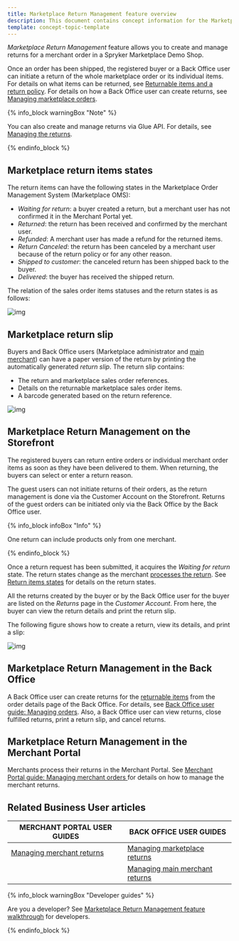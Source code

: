 ```yaml
---
title: Marketplace Return Management feature overview
description: This document contains concept information for the Marketplace Return Management feature.
template: concept-topic-template
---
```


*Marketplace Return Management* feature allows you to create and manage returns for a merchant order in a Spryker Marketplace Demo Shop.

Once an order has been shipped, the registered buyer or a Back Office user can initiate a return of the whole marketplace order or its individual items. For details on what items can be returned, see [Returnable items and a return policy](/docs/scos/user/features/{{page.version}}/return-management-feature-overview/return-management-feature-overview.html#returnable-items-and-a-return-policy). For details on how a Back Office user can create returns, see [Managing marketplace orders](/docs/marketplace/user/back-office-user-guides/{{page.version}}/marketplace/orders/managing-marketplace-orders.html).


{% info_block warningBox "Note" %}

You can also create and manage returns via Glue API. For details, see [Managing the returns](/docs/marketplace/dev/glue-api-guides/{{page.version}}/managing-the-returns.html).

{% endinfo_block %}

## Marketplace return items states

The return items can have the following states in the Marketplace Order Management System (Marketplace OMS):
* *Waiting for return*: a buyer created a return, but a merchant user has not confirmed it in the Merchant Portal yet.
* *Returned*: the return has been received and confirmed by the merchant user.
* *Refunded*: A merchant user has made a refund for the returned items.
* *Return Canceled*: the return has been canceled by a merchant user because of the return policy or for any other reason.
* *Shipped to customer*: the canceled return has been shipped back to the buyer.
* *Delivered*: the buyer has received the shipped return.

The relation of the sales order items statuses and the return states is as follows:

![img](https://spryker.s3.eu-central-1.amazonaws.com/docs/Marketplace/user+guides/Features/Marketplace+Return+Management/marketplace-merchant-return-process.png)

## Marketplace return slip

Buyers and Back Office users (Marketplace administrator and [main merchant](/docs/marketplace/user/features/{{page.version}}/marketplace-merchant-feature-overview/main-merchant-concept.html)) can have a paper version of the return by printing the automatically generated *return slip*. The return slip contains:
* The return and marketplace sales order references.
* Details on the returnable marketplace sales order items.
* A barcode generated based on the return reference.

![img](https://spryker.s3.eu-central-1.amazonaws.com/docs/Marketplace/user+guides/Features/Marketplace+Return+Management/marketplace-return-slip.png)

## Marketplace Return Management on the Storefront

The registered buyers can return entire orders or individual merchant order items as soon as they have been delivered to them. When returning, the buyers can select or enter a return reason.

The guest users can not initiate returns of their orders, as the return management is done via the Customer Account on the Storefront. Returns of the guest orders can be initiated only via the Back Office by the Back Office user.

{% info_block infoBox "Info" %}

One return can include products only from one merchant.

{% endinfo_block %}

Once a return request has been submitted, it acquires the *Waiting for return* state. The return states change as the merchant [processes the return](/docs/marketplace/user/back-office-user-guides/{{page.version}}/marketplace/orders/managing-marketplace-orders.html#creating-a-marketplace-return). See [Return items states](/docs/marketplace/user/back-office-user-guides/{{page.version}}/marketplace/orders/managing-marketplace-orders.html#reference-information-creating-a-marketplace-return) for details on the return states.

All the returns created by the buyer or by the Back Office user for the buyer are listed on the *Returns* page in the *Customer Account*. From here, the buyer can view the return details and print the return slip.

The following figure shows how to create a return, view its details, and print a slip:

![img](https://spryker.s3.eu-central-1.amazonaws.com/docs/Marketplace/user+guides/Features/Marketplace+Return+Management/create-a-return-marketplace.gif)

## Marketplace Return Management in the Back Office

A Back Office user can create returns for the [returnable items](/docs/scos/user/features/{{page.version}}/return-management-feature-overview/return-management-feature-overview.html#returnable-items-and-a-return-policy) from the order details page of the Back Office. For details, see [Back Office user guide: Managing orders](/docs/marketplace/user/back-office-user-guides/{{page.version}}/marketplace/orders/managing-marketplace-orders.html). Also, a Back Office user can view returns, close fulfilled returns, print a return slip, and cancel returns.

## Marketplace Return Management in the Merchant Portal

Merchants process their returns in the Merchant Portal. See [Merchant Portal guide: Managing merchant orders ](/docs/marketplace/user/merchant-portal-user-guides/{{page.version}}/orders/managing-merchant-orders.html)for details on how to manage the merchant returns.

## Related Business User articles

| MERCHANT PORTAL USER GUIDES  | BACK OFFICE USER GUIDES |
| --- | --- |
| [Managing merchant returns](/docs/marketplace/user/merchant-portal-user-guides/{{page.version}}/orders/managing-merchant-orders.html#managing-merchant-returns) | [Managing marketplace returns](/docs/marketplace/user/back-office-user-guides/{{page.version}}/sales/managing-marketplace-returns.html) |
|    | [Managing main merchant returns](/docs/marketplace/user/back-office-user-guides/{{page.version}}/sales/managing-main-merchant-returns.html) |

{% info_block warningBox "Developer guides" %}

Are you a developer? See [Marketplace Return Management feature walkthrough](/docs/marketplace/dev/feature-walkthroughs/{{page.version}}/marketplace-return-management-feature-walkthrough.html) for developers.

{% endinfo_block %}
